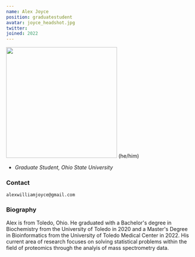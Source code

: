 ```yaml
---
name: Alex Joyce
position: graduatestudent
avatar: joyce_headshot.jpg
twitter: 
joined: 2022
---
```


<img width="300" src="{{site.baseurl}}/images/people/joyce_headshot.jpg" data-action="zoom">
(he/him)

- _Graduate Student, Ohio State University_<br>


### Contact

<i class="fa fa-envelope-o"></i> `alexwilliamjoyce@gmail.com`

### Biography

Alex is from Toledo, Ohio. He graduated with a Bachelor's degree in Biochemistry from the University of Toledo in 2020 and a Master's Degree in Bioinformatics from the University of Toledo Medical Center in 2022. His current area of research focuses on solving statistical problems within the field of proteomics through the analyis of mass spectrometry data. 
